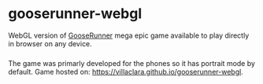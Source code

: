 # gooserunner-webgl
WebGL version of [GooseRunner](https://github.com/villaclara/GooseRunner) mega epic game available to play directly in browser on any device. 

###
The game was primarly developed for the phones so it has portrait mode by default.
Game hosted on: https://villaclara.github.io/gooserunner-webgl.
